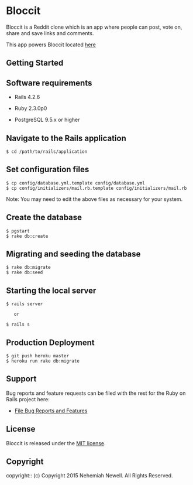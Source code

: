 # Bloccit

Bloccit is a Reddit clone which is an app where people can post, vote on, share and save links and comments.

This app powers Bloccit located [here](http://damp-badlands-49860.herokuapp.com)

## Getting Started

## Software requirements

- Rails 4.2.6

- Ruby 2.3.0p0

- PostgreSQL 9.5.x or higher

## Navigate to the Rails application

```
$ cd /path/to/rails/application
```

## Set configuration files

```
$ cp config/database.yml.template config/database.yml
$ cp config/initializers/mail.rb.template config/initializers/mail.rb
```

Note:  You may need to edit the above files as necessary for your system.

## Create the database

 ```
 $ pgstart
 $ rake db:create
 ```

## Migrating and seeding the database

```
$ rake db:migrate
$ rake db:seed
```

## Starting the local server

```
$ rails server

   or

$ rails s
```

## Production Deployment

  ```
  $ git push heroku master
  $ heroku run rake db:migrate
  ```

## Support

Bug reports and feature requests can be filed with the rest for the Ruby on Rails project here:

* [File Bug Reports and Features](https://github.com/nehemiahnewell/Bloccit/issues)

## License

Bloccit is released under the [MIT license](https://mit-license.org).

## Copyright

copyright:: (c) Copyright 2015 Nehemiah Newell. All Rights Reserved.

